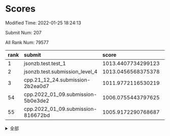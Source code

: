 # Scores

Modified Time: 2022-01-25 18:24:13

Submit Num: 207

All Rank Num: 79577

| rank |               submit               |       score        |       sigma        | pk_num |
| :--- | :--------------------------------- | :----------------- | :----------------- | :----- |
| 1    | jsonzb.test.test_1                 | 1013.4407734299123 | 0.7930703322731864 | 1538   |
| 2    | jsonzb.test.submission_level_4     | 1013.0456568375378 | 0.8026464548039013 | 1532   |
| 3    | cpp.21_12_24.submission-2b2ea0d7   | 1011.9772116530219 | 0.7864318193713387 | 1543   |
| 54   | cpp.2022_01_09.submission-5b0e3de2 | 1006.0755443797625 | 0.7265010100119588 | 1540   |
| 55   | cpp.2022_01_09.submission-816672bd | 1005.9172290768687 | 0.7320327554061976 | 1540   |


<details>
<summary>全部</summary>

| rank |                 submit                 |       score        |       sigma        | pk_num |
| :--- | :------------------------------------- | :----------------- | :----------------- | :----- |
| 1    | jsonzb.test.test_1                     | 1013.4407734299123 | 0.7930703322731864 | 1538   |
| 2    | jsonzb.test.submission_level_4         | 1013.0456568375378 | 0.8026464548039013 | 1532   |
| 3    | cpp.21_12_24.submission-2b2ea0d7       | 1011.9772116530219 | 0.7864318193713387 | 1543   |
| 4    | gobigger.level_3.submission_level_3_21 | 1011.7293151863078 | 0.7748532381381621 | 1533   |
| 5    | gobigger.level_3.submission_level_3_43 | 1011.3948028959983 | 0.7840837824464507 | 1542   |
| 6    | gobigger.level_3.submission_level_3_33 | 1011.3682653773878 | 0.7908251005722914 | 1533   |
| 7    | gobigger.level_3.submission_level_3_2  | 1011.2563613784127 | 0.7758358414740101 | 1534   |
| 8    | gobigger.level_3.submission_level_3_41 | 1011.1912697242904 | 0.7837579632498379 | 1535   |
| 9    | gobigger.level_3.submission_level_3_47 | 1011.1210705999774 | 0.7616277231124798 | 1539   |
| 10   | gobigger.level_3.submission_level_3_4  | 1011.0963094062728 | 0.7597552888861512 | 1539   |
| 11   | gobigger.level_3.submission_level_3_10 | 1011.062499960908  | 0.7747635200175222 | 1538   |
| 12   | gobigger.level_3.submission_level_3_6  | 1010.9687298259298 | 0.7497427356297    | 1534   |
| 13   | gobigger.level_3.submission_level_3_18 | 1010.8473834078522 | 0.7587450319220043 | 1538   |
| 14   | gobigger.level_3.submission_level_3_44 | 1010.8056748108899 | 0.7759417592671278 | 1535   |
| 15   | gobigger.level_3.submission_level_3_1  | 1010.7564875231907 | 0.7625706284151932 | 1538   |
| 16   | gobigger.level_3.submission_level_3_5  | 1010.7510367961795 | 0.7956453813497206 | 1542   |
| 17   | gobigger.level_3.submission_level_3_29 | 1010.7279372850452 | 0.751049548298454  | 1542   |
| 18   | gobigger.level_3.submission_level_3_30 | 1010.6829651328343 | 0.7817668011640342 | 1537   |
| 19   | gobigger.level_3.submission_level_3_12 | 1010.6526473467063 | 0.776331474787635  | 1540   |
| 20   | gobigger.level_3.submission_level_3_27 | 1010.6378340853473 | 0.7773697968330614 | 1541   |
| 21   | gobigger.level_3.submission_level_3_40 | 1010.6143783684497 | 0.7594910111574839 | 1538   |
| 22   | gobigger.level_3.submission_level_3_3  | 1010.5076994601584 | 0.7575280697577468 | 1537   |
| 23   | gobigger.level_3.submission_level_3_9  | 1010.4747672731967 | 0.7741480387758518 | 1538   |
| 24   | gobigger.level_3.submission_level_3_35 | 1010.4526152852528 | 0.7959080001493883 | 1535   |
| 25   | gobigger.level_3.submission_level_3_38 | 1010.3591985560879 | 0.7616765721851275 | 1534   |
| 26   | gobigger.level_3.submission_level_3_26 | 1010.3541359688867 | 0.7479163350121334 | 1539   |
| 27   | gobigger.level_3.submission_level_3_24 | 1010.3520179439395 | 0.7588910995372302 | 1541   |
| 28   | gobigger.level_3.submission_level_3_39 | 1010.2073785332435 | 0.7620882511996839 | 1536   |
| 29   | gobigger.level_3.submission_level_3_7  | 1010.1790556415806 | 0.7622408175244463 | 1539   |
| 30   | gobigger.level_3.submission_level_3_46 | 1010.0747607977046 | 0.7553435471545145 | 1538   |
| 31   | gobigger.level_3.submission_level_3_23 | 1010.0155230500235 | 0.7712955400725193 | 1538   |
| 32   | gobigger.level_3.submission_level_3_13 | 1010.006724838906  | 0.7577395371029874 | 1541   |
| 33   | gobigger.level_3.submission_level_3_14 | 1009.9837567395023 | 0.7392646223459302 | 1532   |
| 34   | gobigger.level_3.submission_level_3_19 | 1009.9560930848083 | 0.7476674667258835 | 1539   |
| 35   | gobigger.level_3.submission_level_3_34 | 1009.938845606383  | 0.7749333304919526 | 1543   |
| 36   | gobigger.level_3.submission_level_3_25 | 1009.8470765086887 | 0.7444257058747208 | 1538   |
| 37   | gobigger.level_3.submission_level_3_49 | 1009.7412890201688 | 0.7438184298986843 | 1533   |
| 38   | gobigger.level_3.submission_level_3_37 | 1009.734776123723  | 0.7473643304372821 | 1535   |
| 39   | gobigger.level_3.submission_level_3_42 | 1009.4990589749249 | 0.7576366770833435 | 1537   |
| 40   | gobigger.level_3.submission_level_3_36 | 1009.4044617896595 | 0.7316379718182185 | 1534   |
| 41   | gobigger.level_3.submission_level_3_16 | 1009.3681633956779 | 0.7643570122407053 | 1536   |
| 42   | gobigger.level_3.submission_level_3_28 | 1009.353858367002  | 0.7601278696288122 | 1543   |
| 43   | gobigger.level_3.submission_level_3_48 | 1009.350852332631  | 0.7671968533220008 | 1537   |
| 44   | gobigger.level_3.submission_level_3_31 | 1009.2155107161498 | 0.755002819597769  | 1540   |
| 45   | gobigger.level_3.submission_level_3_11 | 1009.0307063297212 | 0.7537219363638353 | 1536   |
| 46   | gobigger.level_3.submission_level_3_22 | 1008.9321388632159 | 0.7586249314507479 | 1541   |
| 47   | gobigger.level_3.submission_level_3_32 | 1008.9187574868267 | 0.7652399852336768 | 1533   |
| 48   | gobigger.level_3.submission_level_3_17 | 1008.860598181474  | 0.7442326046301311 | 1539   |
| 49   | gobigger.level_3.submission_level_3_8  | 1008.8136093809768 | 0.7437007045223988 | 1536   |
| 50   | gobigger.level_3.submission_level_3_20 | 1008.7453525381592 | 0.7264479948292416 | 1540   |
| 51   | gobigger.level_3.submission_level_3_15 | 1008.684719670281  | 0.7384941793175137 | 1534   |
| 52   | gobigger.level_3.submission_level_3_0  | 1008.6316691428233 | 0.7525744742189384 | 1539   |
| 53   | gobigger.level_3.submission_level_3_45 | 1008.3487653432037 | 0.7506604399501656 | 1541   |
| 54   | cpp.2022_01_09.submission-5b0e3de2     | 1006.0755443797625 | 0.7265010100119588 | 1540   |
| 55   | cpp.2022_01_09.submission-816672bd     | 1005.9172290768687 | 0.7320327554061976 | 1540   |
| 56   | gobigger.level_1.submission_level_1_40 | 1004.8949845161103 | 0.7296797920251756 | 1538   |
| 57   | gobigger.level_1.submission_level_1_25 | 1004.7597700706644 | 0.7206294808124152 | 1532   |
| 58   | gobigger.level_1.submission_level_1_13 | 1004.565459086993  | 0.714596567856874  | 1535   |
| 59   | gobigger.level_1.submission_level_1_49 | 1004.5519186724576 | 0.7157550058225379 | 1536   |
| 60   | gobigger.level_1.submission_level_1_28 | 1004.5322204567537 | 0.7171730376268316 | 1535   |
| 61   | gobigger.level_1.submission_level_1_21 | 1004.3835637863399 | 0.7185096696396847 | 1540   |
| 62   | gobigger.level_1.submission_level_1_6  | 1004.380498310105  | 0.7139188733382671 | 1533   |
| 63   | gobigger.level_1.submission_level_1_36 | 1004.2628226410465 | 0.73192804119772   | 1533   |
| 64   | gobigger.level_1.submission_level_1_10 | 1004.2161811931408 | 0.7248362017774654 | 1539   |
| 65   | gobigger.level_1.submission_level_1_46 | 1004.1315387729322 | 0.7140036186915638 | 1538   |
| 66   | gobigger.level_1.submission_level_1_31 | 1004.124728160977  | 0.7326710714682516 | 1536   |
| 67   | gobigger.level_1.submission_level_1_22 | 1004.1103183759324 | 0.7178175569703291 | 1536   |
| 68   | gobigger.level_1.submission_level_1_3  | 1004.0391293161349 | 0.7260049816385489 | 1537   |
| 69   | gobigger.level_1.submission_level_1_30 | 1004.0352494577178 | 0.7139260308145607 | 1540   |
| 70   | gobigger.level_1.submission_level_1_8  | 1003.9761744357947 | 0.7298648873587109 | 1538   |
| 71   | gobigger.level_1.submission_level_1_37 | 1003.9187348646719 | 0.718300437859332  | 1542   |
| 72   | gobigger.level_1.submission_level_1_41 | 1003.8989224458128 | 0.719428209730618  | 1542   |
| 73   | gobigger.level_1.submission_level_1_17 | 1003.7186744566491 | 0.7245946212662797 | 1545   |
| 74   | gobigger.level_1.submission_level_1_32 | 1003.6492482316258 | 0.7089808758297947 | 1537   |
| 75   | gobigger.level_1.submission_level_1_19 | 1003.625116387689  | 0.7339211314076334 | 1538   |
| 76   | gobigger.level_1.submission_level_1_34 | 1003.5736434839152 | 0.7089533643339619 | 1539   |
| 77   | gobigger.level_1.submission_level_1_48 | 1003.4275118425235 | 0.7101639852567407 | 1538   |
| 78   | gobigger.level_1.submission_level_1_26 | 1003.4181659442463 | 0.7131987100024326 | 1539   |
| 79   | gobigger.level_1.submission_level_1_5  | 1003.3569621669754 | 0.7231049079848136 | 1531   |
| 80   | gobigger.level_1.submission_level_1_9  | 1003.3335759962733 | 0.7068239653649354 | 1533   |
| 81   | gobigger.level_1.submission_level_1_4  | 1003.2716838951441 | 0.7205142508885297 | 1540   |
| 82   | gobigger.level_1.submission_level_1_2  | 1003.2410284462197 | 0.7061002585080494 | 1538   |
| 83   | gobigger.level_1.submission_level_1_16 | 1003.2407869746474 | 0.7275671539492962 | 1539   |
| 84   | gobigger.level_1.submission_level_1_29 | 1003.1824139984918 | 0.7239904944239811 | 1538   |
| 85   | gobigger.level_1.submission_level_1_27 | 1003.0716172013108 | 0.7186063586966915 | 1539   |
| 86   | gobigger.level_1.submission_level_1_39 | 1002.9828652415501 | 0.7278067197551589 | 1537   |
| 87   | gobigger.level_1.submission_level_1_35 | 1002.9450184126056 | 0.7172347648887367 | 1538   |
| 88   | gobigger.level_1.submission_level_1_42 | 1002.931480516719  | 0.7075141881626379 | 1534   |
| 89   | gobigger.level_1.submission_level_1_7  | 1002.8935461167463 | 0.7216980923609445 | 1537   |
| 90   | gobigger.level_1.submission_level_1_24 | 1002.8771589640535 | 0.7374861861738292 | 1536   |
| 91   | gobigger.level_1.submission_level_1_0  | 1002.812135989199  | 0.717052936796187  | 1534   |
| 92   | gobigger.level_1.submission_level_1_1  | 1002.7182346919974 | 0.7241277296899143 | 1538   |
| 93   | gobigger.level_1.submission_level_1_47 | 1002.6891249858304 | 0.728096701064086  | 1541   |
| 94   | gobigger.level_1.submission_level_1_45 | 1002.6782445960501 | 0.7010919058246831 | 1535   |
| 95   | gobigger.level_1.submission_level_1_14 | 1002.5687596492111 | 0.7080300589671319 | 1532   |
| 96   | gobigger.level_1.submission_level_1_23 | 1002.5103247853676 | 0.713320846586985  | 1536   |
| 97   | gobigger.level_1.submission_level_1_33 | 1002.4857360523786 | 0.7137047413953472 | 1536   |
| 98   | gobigger.level_1.submission_level_1_18 | 1002.4345039158459 | 0.71656538883624   | 1538   |
| 99   | gobigger.level_1.submission_level_1_12 | 1002.375135927916  | 0.7116771601291353 | 1532   |
| 100  | gobigger.level_1.submission_level_1_43 | 1002.1984224120625 | 0.732886660666289  | 1536   |
| 101  | gobigger.level_1.submission_level_1_15 | 1002.0980094928808 | 0.719162292267093  | 1535   |
| 102  | gobigger.level_1.submission_level_1_44 | 1001.9295005052103 | 0.7186156056662856 | 1538   |
| 103  | gobigger.level_1.submission_level_1_20 | 1001.545184711318  | 0.7178178727824996 | 1533   |
| 104  | gobigger.level_1.submission_level_1_38 | 1001.4565642086901 | 0.7120651024498749 | 1540   |
| 105  | gobigger.level_1.submission_level_1_11 | 1001.2717764418711 | 0.7236004996933071 | 1537   |
| 106  | gobigger.random.submission_random_46   | 997.4597874038922  | 0.7001320752442043 | 1537   |
| 107  | gobigger.random.submission_random_1    | 997.2896585289249  | 0.716165177389205  | 1539   |
| 108  | gobigger.random.submission_random_47   | 997.1093136790101  | 0.7103496666283023 | 1538   |
| 109  | gobigger.random.submission_random_33   | 996.964779710083   | 0.7078451874232056 | 1538   |
| 110  | gobigger.random.submission_random_26   | 996.9461124219159  | 0.7114710971921555 | 1543   |
| 111  | gobigger.random.submission_random_48   | 996.9006807956359  | 0.7086049777619265 | 1537   |
| 112  | gobigger.random.submission_random_42   | 996.8416352982048  | 0.702721975393426  | 1543   |
| 113  | gobigger.random.submission_random_14   | 996.7039310998036  | 0.7178138514899602 | 1536   |
| 114  | gobigger.random.submission_random_24   | 996.6533515469077  | 0.7069351947892409 | 1539   |
| 115  | gobigger.random.submission_random_9    | 996.5621425966106  | 0.7115964674283662 | 1533   |
| 116  | gobigger.random.submission_random_29   | 996.3985634272448  | 0.7184137401657882 | 1535   |
| 117  | gobigger.random.submission_random_6    | 996.2587181259911  | 0.6981561790296359 | 1541   |
| 118  | gobigger.random.submission_random_31   | 996.1729355303041  | 0.7127045119456575 | 1536   |
| 119  | gobigger.random.submission_random_34   | 996.1246685301296  | 0.7079491976167102 | 1541   |
| 120  | gobigger.random.submission_random_43   | 996.1210986739345  | 0.7099014651876036 | 1540   |
| 121  | gobigger.random.submission_random_20   | 995.9796258621764  | 0.7121267387503423 | 1536   |
| 122  | gobigger.random.submission_random_17   | 995.9793015112512  | 0.712373193477837  | 1539   |
| 123  | gobigger.random.submission_random_23   | 995.9569075630387  | 0.7106076302353518 | 1541   |
| 124  | gobigger.random.submission_random_40   | 995.9299815497953  | 0.7054578486128869 | 1540   |
| 125  | gobigger.random.submission_random_39   | 995.9169212932087  | 0.7087118220514295 | 1532   |
| 126  | gobigger.random.submission_random_22   | 995.9014772737861  | 0.6991147960705515 | 1538   |
| 127  | gobigger.random.submission_random_4    | 995.8136260176611  | 0.6993826236012151 | 1538   |
| 128  | gobigger.random.submission_random_19   | 995.7766309453931  | 0.7193277187476549 | 1538   |
| 129  | gobigger.random.submission_random_0    | 995.7747744079307  | 0.715655307750953  | 1541   |
| 130  | gobigger.random.submission_random_3    | 995.7377050826241  | 0.7131503187432606 | 1539   |
| 131  | gobigger.random.submission_random_11   | 995.6599400638273  | 0.7030371551390772 | 1535   |
| 132  | gobigger.random.submission_random_2    | 995.6567827757148  | 0.7155955549198357 | 1541   |
| 133  | gobigger.random.submission_random_25   | 995.6496385594634  | 0.7056384848909253 | 1536   |
| 134  | gobigger.random.submission_random_28   | 995.6377612410885  | 0.7079304878822105 | 1539   |
| 135  | gobigger.random.submission_random_32   | 995.6345965381591  | 0.7199484729068111 | 1538   |
| 136  | gobigger.random.submission_random_7    | 995.6163849186206  | 0.6989557168903519 | 1538   |
| 137  | gobigger.random.submission_random_35   | 995.589211281635   | 0.7072025912535627 | 1541   |
| 138  | gobigger.random.submission_random_44   | 995.5009187340804  | 0.7118671337792364 | 1539   |
| 139  | gobigger.random.submission_random_21   | 995.4205228249783  | 0.7098368919844503 | 1533   |
| 140  | gobigger.random.submission_random_18   | 995.4056391807612  | 0.7108055671576249 | 1540   |
| 141  | gobigger.random.submission_random_45   | 995.3734863170923  | 0.7256237963758365 | 1540   |
| 142  | gobigger.random.submission_random_49   | 995.3703121729548  | 0.7225447505220505 | 1540   |
| 143  | gobigger.random.submission_random_5    | 995.3225329877704  | 0.6987733334733843 | 1538   |
| 144  | gobigger.random.submission_random_10   | 995.2447851249829  | 0.7101942990378015 | 1537   |
| 145  | gobigger.random.submission_random_38   | 995.2238730905011  | 0.7157104236208188 | 1534   |
| 146  | gobigger.random.submission_random_8    | 995.1540951270957  | 0.7159457091840463 | 1536   |
| 147  | gobigger.random.submission_random_27   | 995.1509752629468  | 0.7133972467085054 | 1540   |
| 148  | gobigger.random.submission_random_41   | 995.0714595091875  | 0.7119362094978737 | 1536   |
| 149  | gobigger.random.submission_random_13   | 995.0405576703054  | 0.7145322987143117 | 1535   |
| 150  | gobigger.random.submission_random_36   | 994.9650270637209  | 0.708405206416691  | 1537   |
| 151  | gobigger.random.submission_random_30   | 994.8810362583743  | 0.7228223425613541 | 1537   |
| 152  | gobigger.random.submission_random_15   | 994.8541215466637  | 0.7022331764884205 | 1541   |
| 153  | gobigger.random.submission_random_16   | 994.7038841553263  | 0.6984170490510047 | 1541   |
| 154  | gobigger.random.submission_random_12   | 994.5886627163702  | 0.7290905495309148 | 1538   |
| 155  | gobigger.random.submission_random_37   | 994.15410511981    | 0.7157507516601406 | 1541   |
| 156  | gobigger.level_2.submission_level_2_45 | 993.8017123682223  | 0.7272497924730451 | 1538   |
| 157  | gobigger.level_2.submission_level_2_19 | 993.3380637797869  | 0.7334777681638736 | 1541   |
| 158  | gobigger.level_2.submission_level_2_30 | 993.097120263767   | 0.7392283337516715 | 1536   |
| 159  | gobigger.level_2.submission_level_2_28 | 992.955037729761   | 0.739055928944846  | 1540   |
| 160  | gobigger.level_2.submission_level_2_2  | 992.8223800773952  | 0.7295805703234716 | 1544   |
| 161  | gobigger.level_2.submission_level_2_20 | 992.7800634289257  | 0.754648559164608  | 1539   |
| 162  | gobigger.level_2.submission_level_2_42 | 992.7789363418922  | 0.7527039760453963 | 1536   |
| 163  | gobigger.level_2.submission_level_2_0  | 992.631392302638   | 0.7402540991205683 | 1544   |
| 164  | gobigger.level_2.submission_level_2_10 | 992.6046574460374  | 0.7463203449027351 | 1537   |
| 165  | gobigger.level_2.submission_level_2_18 | 992.5958208621461  | 0.7310032751328993 | 1535   |
| 166  | gobigger.level_2.submission_level_2_43 | 992.560966526081   | 0.7473596114427429 | 1538   |
| 167  | gobigger.level_2.submission_level_2_34 | 992.5389362737005  | 0.7396000734654098 | 1538   |
| 168  | gobigger.level_2.submission_level_2_13 | 992.4841817882666  | 0.7363846245428692 | 1537   |
| 169  | gobigger.level_2.submission_level_2_17 | 992.471713163991   | 0.7284084927354912 | 1540   |
| 170  | gobigger.level_2.submission_level_2_26 | 992.4469118229777  | 0.7523216279833562 | 1540   |
| 171  | gobigger.level_2.submission_level_2_29 | 992.4230918551267  | 0.7441446832330421 | 1540   |
| 172  | gobigger.level_2.submission_level_2_47 | 992.3941150774584  | 0.7392473788702467 | 1532   |
| 173  | gobigger.level_2.submission_level_2_32 | 992.3854600427482  | 0.7319922976310242 | 1537   |
| 174  | gobigger.level_2.submission_level_2_27 | 992.3745009033858  | 0.7583651147406193 | 1539   |
| 175  | gobigger.level_2.submission_level_2_9  | 992.1079407387884  | 0.7610598448473384 | 1535   |
| 176  | gobigger.level_2.submission_level_2_38 | 992.0919909840848  | 0.7395813405763628 | 1537   |
| 177  | gobigger.level_2.submission_level_2_14 | 992.0654017055903  | 0.763753390964293  | 1537   |
| 178  | gobigger.level_2.submission_level_2_31 | 991.8295289263762  | 0.7481833045350668 | 1541   |
| 179  | gobigger.level_2.submission_level_2_25 | 991.8270578036778  | 0.7545003383640507 | 1541   |
| 180  | gobigger.level_2.submission_level_2_22 | 991.8097077497033  | 0.7558499282920853 | 1540   |
| 181  | gobigger.level_2.submission_level_2_23 | 991.7910013703608  | 0.7427070820545574 | 1540   |
| 182  | gobigger.level_2.submission_level_2_4  | 991.7894944273927  | 0.7362331634027895 | 1537   |
| 183  | gobigger.level_2.submission_level_2_44 | 991.6609778887314  | 0.7516567432685756 | 1532   |
| 184  | gobigger.level_2.submission_level_2_12 | 991.5902918411749  | 0.7396096886616796 | 1540   |
| 185  | gobigger.level_2.submission_level_2_5  | 991.5775576059029  | 0.7411672570758593 | 1535   |
| 186  | gobigger.level_2.submission_level_2_3  | 991.5072137038424  | 0.7512693251865972 | 1540   |
| 187  | gobigger.level_2.submission_level_2_33 | 991.4883699448972  | 0.7588716279926284 | 1535   |
| 188  | gobigger.level_2.submission_level_2_11 | 991.4671458159562  | 0.7503592556773659 | 1543   |
| 189  | gobigger.level_2.submission_level_2_1  | 991.3753640733466  | 0.769541008726371  | 1539   |
| 190  | gobigger.level_2.submission_level_2_36 | 991.2914645756077  | 0.7554825744154773 | 1540   |
| 191  | gobigger.level_2.submission_level_2_16 | 991.1498727031654  | 0.7560379480036025 | 1534   |
| 192  | gobigger.level_2.submission_level_2_49 | 991.146533163556   | 0.7663072073709235 | 1532   |
| 193  | gobigger.level_2.submission_level_2_21 | 991.0862855853876  | 0.7735991129953773 | 1533   |
| 194  | gobigger.level_2.submission_level_2_8  | 991.0803918292306  | 0.7663509633616585 | 1536   |
| 195  | gobigger.level_2.submission_level_2_24 | 991.0310557612747  | 0.765765279656906  | 1543   |
| 196  | gobigger.level_2.submission_level_2_48 | 990.9814312238013  | 0.7666457891917177 | 1541   |
| 197  | gobigger.level_2.submission_level_2_15 | 990.9666261366658  | 0.7539769695106378 | 1537   |
| 198  | gobigger.level_2.submission_level_2_46 | 990.8103623851334  | 0.745493516542876  | 1539   |
| 199  | gobigger.level_2.submission_level_2_41 | 990.78556088595    | 0.7557765531923366 | 1537   |
| 200  | gobigger.level_2.submission_level_2_40 | 990.7029390346903  | 0.7459502932605728 | 1539   |
| 201  | gobigger.level_2.submission_level_2_6  | 990.6965661887226  | 0.7439294133225814 | 1541   |
| 202  | gobigger.level_2.submission_level_2_37 | 990.6389830970435  | 0.7599042920884547 | 1538   |
| 203  | gobigger.level_2.submission_level_2_35 | 990.4109644815321  | 0.7720742556038218 | 1539   |
| 204  | gobigger.level_2.submission_level_2_39 | 990.270738014484   | 0.7615014564684928 | 1542   |
| 205  | gobigger.level_2.submission_level_2_7  | 989.909998537103   | 0.7624542868560629 | 1537   |
| 206  | gobigger.none.submission_none_1        | 976.6287722119666  | 1.3792002491405482 | 1532   |
| 207  | gobigger.none.submission_none_0        | 975.7958339793267  | 1.3575754108618707 | 1539   |

</details>